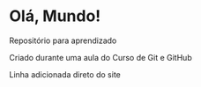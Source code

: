 # Olá, Mundo!
 Repositório para aprendizado

Criado durante uma aula do Curso de Git e GitHub

Linha adicionada direto do site
